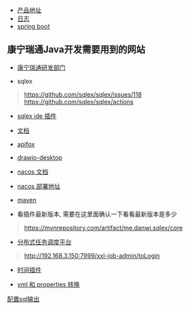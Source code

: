 - [产品地址](https://axure.gate.bjknrt.com/)
- [日志](http://hmp-dev-logs.gate.bjknrt.com/)
- [spring boot](https://spring.io/projects/spring-boot#learn)

## 康宁瑞通Java开发需要用到的网站
- [康宁瑞通研发部门](https://dbhstech.feishu.cn/wiki/wikcnZUSP8tVn3dywrdvhznEnOj)

- sqlex
> https://github.com/sqlex/sqlex/issues/118
> https://github.com/sqlex/sqlex/actions
- [sqlex ide 插件](https://github.com/sqlex/sqlex/commit/945b350c6d3fd0be7453c2d9b1849bb887f753bb)
- [文档](https://dbhstech.feishu.cn/wiki/wikcn8USB83UBEDtiaZhGXI9kJd)

- [apifox](https://www.apifox.cn/web/project/1226571)
- [drawio-desktop](https://github.com/jgraph/drawio-desktop/tree/v19.0.3)
- [nacos 文档](https://nacos.io/zh-cn/docs/what-is-nacos.html?from=from_parent_mindnote)
- [nacos 部署地址](http://nacos.gate.bjknrt.com/nacos)
- [maven](http://repo.gate.bjknrt.com/repository/maven-public/)

- 看插件最新版本, 需要在这里面确认一下看看最新版本是多少
> https://mvnrepository.com/artifact/me.danwi.sqlex/core

- [分布式任务调度平台](https://www.xuxueli.com/xxl-job/)

> http://192.168.3.150:7999/xxl-job-admin/toLogin

- [时间插件](https://www.hutool.cn/docs/#/)

- [yml 和 properties 转换](https://www.toyaml.com/index.html)

[配置sql输出](https://dbhstech.feishu.cn/wiki/wikcn25jGB8LUCa30z4SLlvrsFg)
